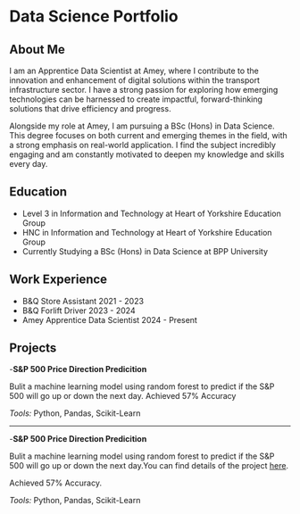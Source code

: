 # Data Science Portfolio
## About Me
I am an Apprentice Data Scientist at Amey, where I contribute to the innovation and enhancement of digital solutions within the transport infrastructure sector. I have a strong passion for exploring how emerging technologies can be harnessed to create impactful, forward-thinking solutions that drive efficiency and progress.

Alongside my role at Amey, I am pursuing a BSc (Hons) in Data Science. This degree focuses on both current and emerging themes in the field, with a strong emphasis on real-world application. I find the subject incredibly engaging and am constantly motivated to deepen my knowledge and skills every day.
## Education
- Level 3 in Information and Technology at Heart of Yorkshire Education Group  
- HNC in Information and Technology at Heart of Yorkshire Education Group  
- Currently Studying a BSc (Hons) in Data Science at BPP University
## Work Experience
- B&Q Store Assistant 2021 - 2023
- B&Q Forlift Driver 2023 - 2024
- Amey Apprentice Data Scientist 2024 - Present 
## Projects
-**S&P 500 Price Direction Predicition**

Bulit a machine learning model using random forest to predict if the S&P 500 will go up or down the next day. 
Achieved 57% Accuracy

*Tools:* Python, Pandas, Scikit-Learn

---

-**S&P 500 Price Direction Predicition**

Bulit a machine learning model using random forest to predict if the S&P 500 will go up or down the next day.You can find details of the project [here](https://github.com/ItZ2LEO/DigitalPortfolio/edit/main/Stock_Market_Predictions).

Achieved 57% Accuracy. 

*Tools:* Python, Pandas, Scikit-Learn

